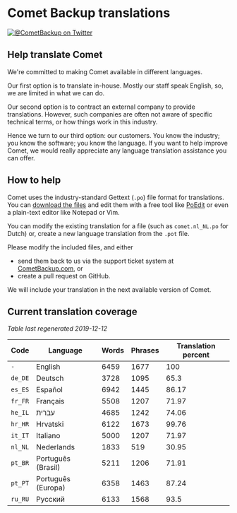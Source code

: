 # Comet Backup translations

[![@CometBackup on Twitter](https://img.shields.io/badge/twitter-%40CometBackup-blue.svg?style=flat)](https://twitter.com/CometBackup)

## Help translate Comet

We're committed to making Comet available in different languages.

Our first option is to translate in-house. Mostly our staff speak English, so, we are limited in what we can do.

Our second option is to contract an external company to provide translations. However, such companies are often not aware of specific technical terms, or how things work in this industry.

Hence we turn to our third option: our customers. You know the industry; you know the software; you know the language. If you want to help improve Comet, we would really appreciate any language translation assistance you can offer.

## How to help

Comet uses the industry-standard Gettext (`.po`) file format for translations. You can [download the files](https://github.com/CometBackup/translations/archive/master.zip) and edit them with a free tool like [PoEdit](https://poedit.net/) or even a plain-text editor like Notepad or Vim.

You can modify the existing translation for a file (such as `comet.nl_NL.po` for Dutch) or, create a new language translation from the `.pot` file.

Please modify the included files, and either 
- send them back to us via the support ticket system at [CometBackup.com](https://cometbackup.com/), or
- create a pull request on GitHub.

We will include your translation in the next available version of Comet.

## Current translation coverage

*Table last regenerated 2019-12-12*

|Code    |Language              |Words   |Phrases |Translation percent
|--------|----------------------|--------|--------|---------
|`-`     |English               |    6459|    1677|     100
|`de_DE` |Deutsch               |    3728|    1095|    65.3
|`es_ES` |Español               |    6942|    1445|   86.17
|`fr_FR` |Français              |    5508|    1207|   71.97
|`he_IL` |עברית‬                 |    4685|    1242|   74.06
|`hr_HR` |Hrvatski              |    6122|    1673|   99.76
|`it_IT` |Italiano              |    5000|    1207|   71.97
|`nl_NL` |Nederlands            |    1833|     519|   30.95
|`pt_BR` |Português (Brasil)    |    5211|    1206|   71.91
|`pt_PT` |Português (Europa)    |    6358|    1463|   87.24
|`ru_RU` |Русский               |    6133|    1568|    93.5
